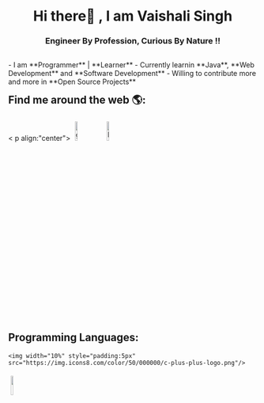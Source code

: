 
<h1 align="center">Hi there👋 , I am Vaishali Singh </h1>
<h3 align="center">Engineer By Profession, Curious By Nature !!</h3> 

 <p  style="float:left;">
 - I am **Programmer** | **Learner**
 - Currently learnin **Java**, **Web Development** and **Software Development**
 - Willing to contribute more and more in **Open Source Projects**</p>
</div>
<br>

## Find me around the web 🌎: 
< p align:"center">
 <a href="https://github.com/vaishali singh6698"><img alt="github" width="10%" style="padding:5px" src="https://img.icons8.com/clouds/100/000000/github.png"/></a>
	<a href="https://www.linkedin.com/in/vs6698/"><img alt="linkedin" width="10%" style="padding:5px" src="https://img.icons8.com/clouds/100/000000/linkedin.png"/></a>
</p>

## Programming Languages:
<p align:"center">
 
	<img width="10%" style="padding:5px" src="https://img.icons8.com/color/50/000000/c-plus-plus-logo.png"/>
 <img width="10%" style="padding:5px" src="https://img.icons8.com/color/144/000000/java-coffee-cup-logo.png"/>
	
</p>

